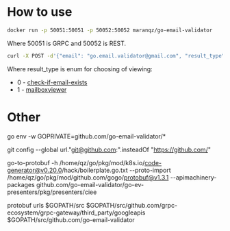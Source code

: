 # How to use

```bash
docker run -p 50051:50051 -p 50052:50052 maranqz/go-email-validator
```

Where 50051 is GRPC and 50052 is REST.

```bash
curl -X POST -d'{"email": "go.email.validator@gmail.com", "result_type": 0}' http://localhost:50052/v1/validation/single
```

Where result_type is enum for choosing of viewing:
* 0 - [check-if-email-exists](https://github.com/amaurymartiny/check-if-email-exists)
* 1 - [mailboxviewer](https://www.mailboxvalidator.com/api-single-validation)

# Other

go env -w GOPRIVATE=github.com/go-email-validator/*

git config --global url."git@github.com:".insteadOf "https://github.com/"

go-to-protobuf -h /home/qz/go/pkg/mod/k8s.io/code-generator@v0.20.0/hack/boilerplate.go.txt --proto-import
/home/qz/go/pkg/mod/github.com/gogo/protobuf@v1.3.1 --apimachinery-packages
github.com/go-email-validator/go-ev-presenters/pkg/presenters/ciee

protobuf urls $GOPATH/src $GOPATH/src/github.com/grpc-ecosystem/grpc-gateway/third_party/googleapis
$GOPATH/src/github.com/go-email-validator